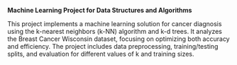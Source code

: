 **Machine Learning Project for Data Structures and Algorithms**

This project implements a machine learning solution for cancer diagnosis using the k-nearest neighbors (k-NN) algorithm and k-d trees. 
It analyzes the Breast Cancer Wisconsin dataset, focusing on optimizing both accuracy and efficiency. 
The project includes data preprocessing, training/testing splits, and evaluation for different values of k and training sizes.
